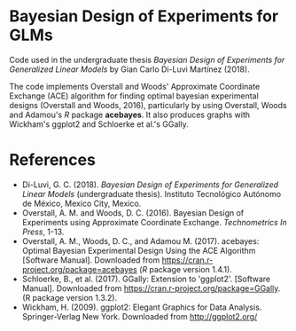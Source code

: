 # Bayesian Design of Experiments for GLMs

Code used in the undergraduate thesis *Bayesian Design of Experiments for Generalized Linear Models* by Gian Carlo Di-Luvi Martínez (2018). 

The code implements Overstall and Woods' Approximate Coordinate Exchange (ACE) algorithm for finding optimal bayesian experimental designs (Overstall and Woods, 2016), particularly by using Overstall, Woods and Adamou's *R* package **acebayes**. It also produces graphs with Wickham's ggplot2 and Schloerke et al.'s GGally.



# References
- Di-Luvi, G. C. (2018). *Bayesian Design of Experiments for Generalized Linear Models* (undergraduate thesis). Instituto Tecnológico Autónomo de México, Mexico City, Mexico. 
- Overstall, A. M. and Woods, D. C. (2016). Bayesian Design of Experiments using Approximate Coordinate Exchange. *Technometrics In Press*, 1-13.
- Overstall, A. M., Woods, D. C., and Adamou M. (2017). acebayes: Optimal Bayesian Experimental Design Using the ACE Algorithm [Software Manual]. Downloaded from https://cran.r-project.org/package=acebayes (*R* package version 1.4.1).
- Schloerke, B., et al. (2017). GGally: Extension to 'ggplot2'. [Software Manual]. Downloaded from https://cran.r-project.org/package=GGally. (R package version 1.3.2).
- Wickham, H. (2009). ggplot2: Elegant Graphics for Data Analysis. Springer-Verlag New York. Downloaded from http://ggplot2.org/
